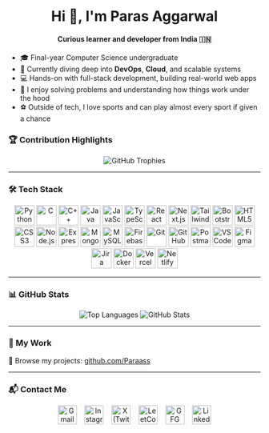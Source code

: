 <h1 align="center">Hi 👋, I'm Paras Aggarwal</h1>
<h4 align="center">Curious learner and developer from India 🇮🇳</h4>

- 🎓 Final-year Computer Science undergraduate  
- 🌱 Currently diving deep into **DevOps**, **Cloud**, and scalable systems  
- 💻 Hands-on with full-stack development, building real-world web apps  
- 🧠 I enjoy solving problems and understanding how things work under the hood  
- ⚽ Outside of tech, I love sports and can play almost every sport if given a chance  

### 🏆 Contribution Highlights  
<p align="center">  
  <img src="https://github-profile-trophy.vercel.app/?username=Paraass&theme=radical&no-frame=true&row=1&column=6" alt="GitHub Trophies" />  
</p>

---

### 🛠️ Tech Stack  

<p align="center">
  <a href="https://www.python.org/"><img src="https://cdn.jsdelivr.net/gh/devicons/devicon/icons/python/python-original.svg" width="40" alt="Python" /></a>
  <a href="https://devdocs.io/c/"><img src="https://cdn.jsdelivr.net/gh/devicons/devicon/icons/c/c-original.svg" width="40" alt="C" /></a>
  <a href="https://cplusplus.com/"><img src="https://cdn.jsdelivr.net/gh/devicons/devicon/icons/cplusplus/cplusplus-original.svg" width="40" alt="C++" /></a>
  <a href="https://www.java.com/"><img src="https://cdn.jsdelivr.net/gh/devicons/devicon/icons/java/java-original.svg" width="40" alt="Java" /></a>
  <a href="https://developer.mozilla.org/en-US/docs/Web/JavaScript"><img src="https://cdn.jsdelivr.net/gh/devicons/devicon/icons/javascript/javascript-original.svg" width="40" alt="JavaScript" /></a>
  <a href="https://www.typescriptlang.org/"><img src="https://cdn.jsdelivr.net/gh/devicons/devicon/icons/typescript/typescript-original.svg" width="40" alt="TypeScript" /></a>
  <a href="https://reactjs.org/"><img src="https://cdn.jsdelivr.net/gh/devicons/devicon/icons/react/react-original.svg" width="40" alt="React" /></a>
  <a href="https://nextjs.org/"><img src="https://cdn.jsdelivr.net/gh/devicons/devicon/icons/nextjs/nextjs-original.svg" width="40" alt="Next.js" /></a>
  <a href="https://tailwindcss.com/"><img src="https://cdn.jsdelivr.net/gh/devicons/devicon/icons/tailwindcss/tailwindcss-plain.svg" width="40" alt="Tailwind CSS" /></a>
  <a href="https://getbootstrap.com/"><img src="https://cdn.jsdelivr.net/gh/devicons/devicon/icons/bootstrap/bootstrap-original.svg" width="40" alt="Bootstrap" /></a>
  <a href="https://developer.mozilla.org/docs/Web/HTML"><img src="https://cdn.jsdelivr.net/gh/devicons/devicon/icons/html5/html5-original.svg" width="40" alt="HTML5" /></a>
  <a href="https://developer.mozilla.org/docs/Web/CSS"><img src="https://cdn.jsdelivr.net/gh/devicons/devicon/icons/css3/css3-original.svg" width="40" alt="CSS3" /></a>
  <a href="https://nodejs.org/"><img src="https://cdn.jsdelivr.net/gh/devicons/devicon/icons/nodejs/nodejs-original.svg" width="40" alt="Node.js" /></a>
  <a href="https://expressjs.com/"><img src="https://cdn.jsdelivr.net/gh/devicons/devicon/icons/express/express-original.svg" width="40" alt="Express.js" /></a>
  <a href="https://www.mongodb.com/"><img src="https://cdn.jsdelivr.net/gh/devicons/devicon/icons/mongodb/mongodb-original.svg" width="40" alt="MongoDB" /></a>
  <a href="https://www.mysql.com/"><img src="https://cdn.jsdelivr.net/gh/devicons/devicon/icons/mysql/mysql-original.svg" width="40" alt="MySQL" /></a>
  <a href="https://firebase.google.com/"><img src="https://cdn.jsdelivr.net/gh/devicons/devicon/icons/firebase/firebase-plain.svg" width="40" alt="Firebase" /></a>
  <a href="https://git-scm.com/"><img src="https://cdn.jsdelivr.net/gh/devicons/devicon/icons/git/git-original.svg" width="40" alt="Git" /></a>
  <a href="https://github.com/"><img src="https://cdn.jsdelivr.net/gh/devicons/devicon/icons/github/github-original.svg" width="40" alt="GitHub" /></a>
  <a href="https://www.postman.com/"><img src="https://cdn.jsdelivr.net/gh/devicons/devicon/icons/postman/postman-original.svg" width="40" alt="Postman" /></a>
  <a href="https://code.visualstudio.com/"><img src="https://cdn.jsdelivr.net/gh/devicons/devicon/icons/vscode/vscode-original.svg" width="40" alt="VS Code" /></a>
  <a href="https://figma.com/"><img src="https://cdn.jsdelivr.net/gh/devicons/devicon/icons/figma/figma-original.svg" width="40" alt="Figma" /></a>
  <a href="https://www.atlassian.com/software/jira"><img src="https://cdn.jsdelivr.net/gh/devicons/devicon/icons/jira/jira-original.svg" width="40" alt="Jira" /></a>
  <a href="https://docker.com/"><img src="https://cdn.jsdelivr.net/gh/devicons/devicon/icons/docker/docker-original.svg" width="40" alt="Docker" /></a>
  <a href="https://vercel.com/"><img src="https://img.icons8.com/color/48/000000/vercel.png" width="40" alt="Vercel" /></a>
  <a href="https://netlify.com/"><img src="https://img.icons8.com/external-tal-revivo-shadow-tal-revivo/48/null/netlify.png" width="40" alt="Netlify" /></a>
</p>

---

### 📊 GitHub Stats  
<p align="center">  
  <img src="https://github-readme-stats.vercel.app/api/top-langs/?username=Paraass&layout=compact&theme=radical&langs_count=8" alt="Top Languages" />  
  <img src="https://github-readme-stats.vercel.app/api?username=Paraass&show_icons=true&theme=radical&include_all_commits=true&count_private=true" alt="GitHub Stats" />  
</p>

---

### 🧩 My Work  
🔗 Browse my projects: [github.com/Paraass](https://github.com/Paraass)

---

### 📬 Contact Me  
<p align="center">  
  <a href="mailto:parasaggarwal7172@gmail.com"><img src="https://img.icons8.com/color/48/000000/gmail--v1.png" width="38" alt="Gmail" /></a>
  &nbsp;&nbsp;
  <a href="https://instagram.com/paras._aggarwal"><img src="https://img.icons8.com/color/48/000000/instagram-new--v1.png" width="38" alt="Instagram" /></a>
  &nbsp;&nbsp;
  <a href="https://x.com/paraass"><img src="https://img.icons8.com/ios-filled/50/000000/x.png" width="38" alt="X (Twitter)" /></a>
  &nbsp;&nbsp;
  <a href="https://leetcode.com/paraass/"><img src="https://img.icons8.com/external-tal-revivo-color-tal-revivo/48/000000/external-level-up-your-coding-skills-and-quickly-land-a-job-logo-color-tal-revivo.png" width="38" alt="LeetCode" /></a>
  &nbsp;&nbsp;
  <a href="https://auth.geeksforgeeks.org/user/parasaggarwal7172/practice"><img src="https://img.icons8.com/color/48/000000/GeeksforGeeks.png" width="38" alt="GFG" /></a>
  &nbsp;&nbsp;
  <a href="https://www.linkedin.com/in/paras-aggarwal-275497219/"><img src="https://img.icons8.com/color/48/000000/linkedin.png" width="38" alt="LinkedIn" /></a>
</p>
